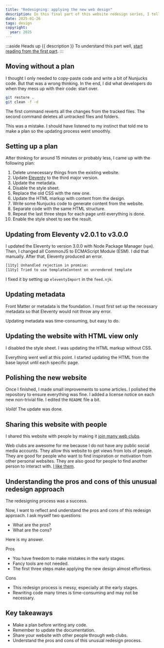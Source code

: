 ```yaml
---
title: "Redesigning: applying the new web design"
description: In this final part of this website redesign series, I tell you my process of updating the existing website with my unique web design.
date: 2025-01-26
tags: design
copyright:
  year: 2025
---
```


:::aside Heads up
{{ description }} To understand this part well, [start reading from the first part](/blog/redesigning-proving/).
:::

## Moving without a plan

I thought I only needed to copy-paste code and write a bit of Nunjucks code. But that was a wrong thinking. In the end, I did what developers do when they mess up with their code: start over.

```bash
git restore .
git clean -f -d
```

The first command reverts all the changes from the tracked files. The second command deletes all untracked files and folders.

This was a mistake. I should have listened to my instinct that told me to make a plan so the updating process went smoothly.

## Setting up a plan

After thinking for around 15 minutes or probably less, I came up with the following plan:

1. Delete unnecessary things from the existing website.
1. Update [Eleventy](https://www.11ty.dev/) to the third major version.
1. Update the metadata.
1. Disable the style sheet.
1. Replace the old CSS with the new one.
1. Update the HTML markup with content from the design.
1. Write some Nunjucks code to generate content from the website.
1. Separate code with the same HTML structure.
1. Repeat the last three steps for each page until everything is done.
1. Enable the style sheet to see the result.

## Updating from Eleventy v2.0.1 to v3.0.0

I updated the Eleventy to version 3.0.0 with Node Package Manager (`npm`). Then, I changed all CommonJS to ECMAScript Module (ESM). I did that manually. After that, Eleventy produced an error.

```txt
[11ty] Unhandled rejection in promise:
[11ty] Tried to use templateContent on unrendered template
```

I fixed it by setting up `eleventyImport` in the `feed.njk`.

## Updating metadata

Front Matter or metadata is the foundation. I must first set up the necessary metadata so that Eleventy would not throw any error.

Updating metadata was time-consuming, but easy to do.

## Updating the website with HTML view only

I disabled the style sheet. I was updating the HTML markup without CSS.

Everything went well at this point. I started updating the HTML from the base layout until each specific page.

## Polishing the new website

Once I finished, I made small improvements to some articles. I polished the repository to ensure everything was fine. I added a license notice on each new non-trivial file. I edited the `README` file a bit.

*Voilà*! The update was done.

## Sharing this website with people

I shared this website with people by making it [join many web clubs](https://foreverliketh.is/blog/exploring-the-personal-web/).

Web clubs are awesome for me because I do not have any public social media accounts. They allow this website to get views from lots of people. They are good for people who want to find inspiration or motivation from other personal websites. They are also good for people to find another person to interact with. [I like them](/people/exploring-personal-web/).

## Understanding the pros and cons of this unusual redesign approach

The redesigning process was a success.

Now, I want to reflect and understand the pros and cons of this redesign approach. I ask myself two questions:

- What are the pros?
- What are the cons?

Here is my answer.

Pros

- You have freedom to make mistakes in the early stages.
- Fancy tools are not needed.
- The first three steps make applying the new design almost effortless.

Cons

- This redesign process is messy, especially at the early stages.
- Rewriting code many times is time-consuming and may not be necessary.

## Key takeaways

- Make a plan before writing any code.
- Remember to update the documentation.
- Share your website with other people through web clubs.
- Understand the pros and cons of this unusual redesign process.
